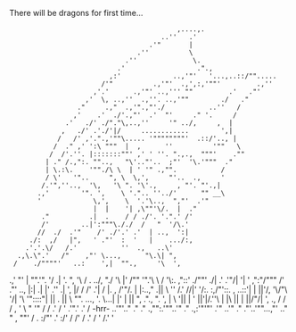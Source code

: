 There will be dragons for first time...


                                              ,....,. 
                                          ..''   .' 
                                       .'"       | 
                                    .''          \ 
                                 .''              \. 
                               .'                  ."., 
                             ,:'             ..,'"'   '...,..::/""..... 
                           /'"          .,'"'  .,',:,'""'         .,'' 
                         ,'.'      .,'"' ..,''' ""         .'   ."' 
                       ,'  \, ..,''  .,''. ..,'""        ./   ." 
                     ."     .,"  .,'".,"'./           ..''   / 
                    ,'    .'  ./'.,"'  .'  "'     ." '.     / 
                  .'   ./' ./"."\,..,''     '" ../,     ,  | 
                 ,   ./' .'./'|/     ............        ',| 
                /   /' ,'.".,'""\..... '""""""""'  .::/'.., | 
               /  ." ,' ':\ """  |  ,      ''          '""   \ 
              /  /'.''. |:::::::""' ,' ' ''. ".,.,  """'    ."" 
             | ." /.,":. ""..,   "\'.."'..  ;"'  '\.'"""  ." 
             | \.:\.    '""./\ \  | ' '" .,"".           / 
             / \'   '"..     ", \  \,',     "'..  .,     ' 
            /.'",''..,  '\,   '\ ". '\'.,     , "'. "'.,| 
           .,'        '". ',    \ '.".. ''../'      "" __\ 
           '             \,',    \  '.'\..,  ","'  .'" 
                         |  |    '| ,\""'\/.  |  ." 
            ."          .|  .    / / ./'. '.".' /' 
            /'        ..|':"""\././  /   "  '/\.' 
           //  ./  .'"    /' ./'.' .'  | ..,  ':| 
         ./:  ,/   |",   ' ."'  :  '   |    .../:, 
        .'.'.\/   /.'           ''  .,   ..\' 
      .,\.\".'   /"    ,"' \...,      "\.\| ", 
     /    ./""""'   ..:    ',|  "".,     '\  ', 
  .,' "'   \|     "".'".    '/  .| '\.     ", '\ 
 /          \.    ../,   "./ '\ |'  \/"" '".'\  \ 
/   '\\:.   \,"\::'  ./""'    ./|  .'     .'"/| '| 
' ,"\:"/"""  /'  ."\'  .., |:| .| |'    .'' .\|  ', 
|/  / /'    .'| /  |. \,    /'"/. |  |:\..," .||  \ 
'' /.'      //\|'  '\/\:.   :,/"'::.  ,   ..::'|  | 
            ||'/,    '\\/"\ '/|    '\ '"::::"| || . 
            || \\       "".   ...,  '.  \\...| |' | 
            ||  "\,         .".\, ". ', | \  '||  | 
             '              |\|'|\/.''\ | |\  ||  | 
                            ||\/"/| '\, ., / / /  , 
                             ' \  "   '"  / / .' / 
                                '      .'".' .' / 
       -hrr-                      ..'"'.." ." ." 
                              .,"":.'""..'" ." 
                         .,:'"'"'  .'"  ..'" 
                       ." ."'..'""...,"' 
                    .." "    , ""' 
                   /  . :/"' 
                 .'  :/' 
                /  /' 
               / .' 
              / ' 
             /.' 
             ' 



